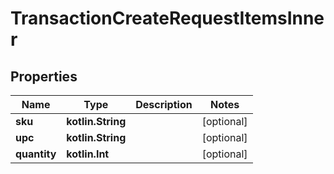 
# TransactionCreateRequestItemsInner

## Properties
| Name | Type | Description | Notes |
| ------------ | ------------- | ------------- | ------------- |
| **sku** | **kotlin.String** |  |  [optional] |
| **upc** | **kotlin.String** |  |  [optional] |
| **quantity** | **kotlin.Int** |  |  [optional] |



